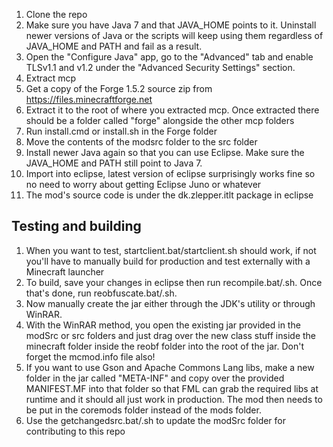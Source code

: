 1. Clone the repo
2. Make sure you have Java 7 and that JAVA_HOME points to it. Uninstall newer versions of Java or the scripts will keep using them regardless of JAVA_HOME and PATH and fail as a result.
3. Open the "Configure Java" app, go to the "Advanced" tab and enable TLSv1.1 and v1.2 under the "Advanced Security Settings" section.
4. Extract mcp
5. Get a copy of the Forge 1.5.2 source zip from https://files.minecraftforge.net
6. Extract it to the root of where you extracted mcp. Once extracted there should be a folder called "forge" alongside the other mcp folders
7. Run install.cmd or install.sh in the Forge folder
8. Move the contents of the modsrc folder to the src folder
9. Install newer Java again so that you can use Eclipse. Make sure the JAVA_HOME and PATH still point to Java 7.
10. Import into eclipse, latest version of eclipse surprisingly works fine so no need to worry about getting Eclipse Juno or whatever
11. The mod's source code is under the dk.zlepper.itlt package in eclipse

## Testing and building
1. When you want to test, startclient.bat/startclient.sh should work, if not you'll have to manually build for production and test externally with a Minecraft launcher
2. To build, save your changes in eclipse then run recompile.bat/.sh. Once that's done, run reobfuscate.bat/.sh.
3. Now manually create the jar either through the JDK's utility or through WinRAR.
4. With the WinRAR method, you open the existing jar provided in the modSrc or src folders and just drag over the new class stuff inside the minecraft folder inside the reobf folder into the root of the jar. Don't forget the mcmod.info file also!
5. If you want to use Gson and Apache Commons Lang libs, make a new folder in the jar called "META-INF" and copy over the provided MANIFEST.MF into that folder so that FML can grab the required libs at runtime and it should all just work in production. The mod then needs to be put in the coremods folder instead of the mods folder.
6. Use the getchangedsrc.bat/.sh to update the modSrc folder for contributing to this repo